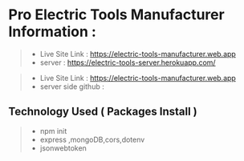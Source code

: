 # Pro Electric Tools Manufacturer Information :

> - Live Site Link : https://electric-tools-manufacturer.web.app
> - server : https://electric-tools-server.herokuapp.com/

> - Live Site Link : https://electric-tools-manufacturer.web.app
> - server side github :

## Technology Used ( Packages Install )

> - npm init
> - express ,mongoDB,cors,dotenv
> - jsonwebtoken
